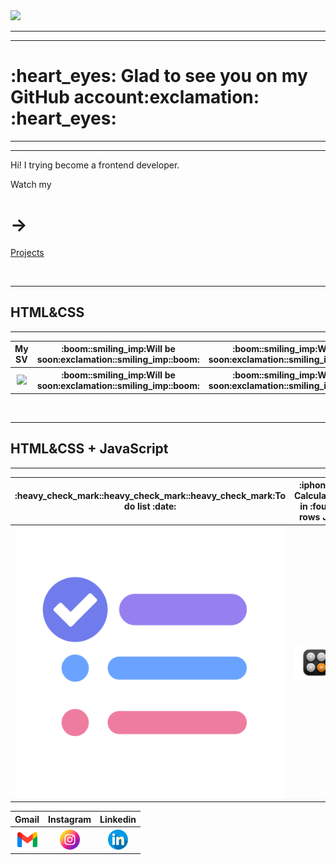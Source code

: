 <img src="https://media.newyorker.com/photos/623a1413d2edfd75e5c5c7d5/master/pass/halpern_ukraine_hack.gif">
<hr>
<hr>
<h1>:heart_eyes: Glad to see you on my GitHub account:exclamation: :heart_eyes:</h1>
<hr>
<hr>
<p>Hi! I trying become a frontend developer.</p>
<p>Watch my <h1>-></h1> <a href="https://github.com/RomanDelinkevych?tab=repositories">Projects</a></p>
<br>
<hr>
<h2>HTML&CSS</h2>
<hr>
<table>
    <thead>
        <tr>
            <th>My SV</th>
            <th>:boom::smiling_imp:Will be soon:exclamation::smiling_imp::boom:</th>
            <th>:boom::smiling_imp:Will be soon:exclamation::smiling_imp::boom:</th>
            <th>:boom::smiling_imp:Will be soon:exclamation::smiling_imp::boom:</th>
        </tr>
    </thead>
    <tbody>
        <tr>
            <th>
                <a href="https://romandelinkevych.github.io/SV/">
                    <img src="img/SV.png">
                </a>
            </th>
            <th>:boom::smiling_imp:Will be soon:exclamation::smiling_imp::boom:</th>
            <th>:boom::smiling_imp:Will be soon:exclamation::smiling_imp::boom:</th>
            <th>:boom::smiling_imp:Will be soon:exclamation::smiling_imp::boom:</th>
        </tr>
    </tbody>
</table>

<br>

<hr>
<h2>HTML&CSS + JavaScript</h2>
<hr>
<table>
    <thead>
        <tr>
            <th>:heavy_check_mark::heavy_check_mark::heavy_check_mark:To do list :date:</th>
            <th>:iphone: Calculator in :four: rows JS</th>
            <th>:snowflake: Weather :zap:</th>
            <th></th>
        </tr>
    </thead>
    <tbody>
        <tr>
            <th>
                <a href="https://romandelinkevych.github.io/To-do-list/">
                    <img src="img/toDoList.png">
                </a>
            </th>
            <th>
                <a href="https://romandelinkevych.github.io/Calculator-in-4-rows-JS/">
                    <img src="img/calculator.webp">
                </a>
            </th>
            <th>
                <a href="https://romandelinkevych.github.io/Weather/">
                    <img src="img/weather.png">
                </a>
            </th>
            <th></th>
        </tr>
    </tbody>
</table>


<table>
    <tbody>
        <tr>
            <th>Gmail</th>
            <th>Instagram</th>
            <th>Linkedin</th>
        </tr>
        <tr>
            <th>
                <a href="mailto:delinkevich123@gmail.com">
                    <img src="img/gmail.png">
                </a>
            </th>
            <th>
                <a href="https://www.instagram.com/roman_delinkevych/">
                    <img src="img/instagram.png">
                </a>
            </th>
            <th>
                <a href="https://www.linkedin.com/in/roman-delinkevych-219635244/">
                    <img src="img/linkedin.png">
                </a>
            </th>
        </tr>
    </tbody>
</table>
